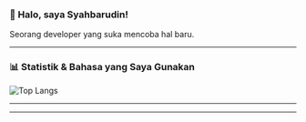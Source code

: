 ### 👋 Halo, saya Syahbarudin!
Seorang developer yang suka mencoba hal baru.

---
### 📊 Statistik & Bahasa yang Saya Gunakan

![Top Langs](https://github-readme-stats.vercel.app/api/top-langs/?username=syahbarudin&layout=pie&theme=transparent&hide_border=true)

---

---
<!--
**syahbarudin/syahbarudin** is a ✨ _special_ ✨ repository because its `README.md` (this file) appears on your GitHub profile.

Here are some ideas to get you started:

- 🔭 I’m currently working on ...
- 🌱 I’m currently learning ...
- 👯 I’m looking to collaborate on ...
- 🤔 I’m looking for help with ...
- 💬 Ask me about ...
- 📫 How to reach me: ...
- 😄 Pronouns: ...
- ⚡ Fun fact: ...
-->
